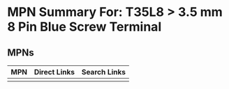 



# MPN Summary For: T35L8 > 3.5 mm 8 Pin Blue Screw Terminal

## MPNs
  

|MPN|Direct Links|Search Links|
| :--- | :--- | :--- |
||||
